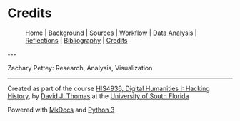 # Credits

<figure>
    <p class="center-text">
        <a href="{{ site.baseurl }}/index.html">Home</a> |
        <a href="{{ site.baseurl }}/pages/background.html">Background</a> |
        <a href="{{ site.baseurl }}/pages/sources.html">Sources</a> |
        <a href="{{ site.baseurl }}/pages/workflow.html">Workflow</a> |
        <a href="{{ site.baseurl }}/pages/analysis.html">Data Analysis</a> |
        <a href="{{ site.baseurl }}/pages/reflections.html">Reflections</a> |
        <a href="{{ site.baseurl }}/pages/bibliography.html">Bibliography</a> |
        <a href="{{ site.baseurl }}/pages/credits.html">Credits</a>
    </p>
</figure>
---

Zachary Pettey: Research, Analysis, Visualization

---

Created as part of the course [HIS4936, Digital Humanities I: Hacking History](https://theportus.github.io/hacking-historical-texts), by [David J. Thomas](https://github.com/thePortus) at the [University of South Florida](https://www.usf.edu)

Powered with [MkDocs](https://mkdocs.org) and [Python 3](https://python.org)
